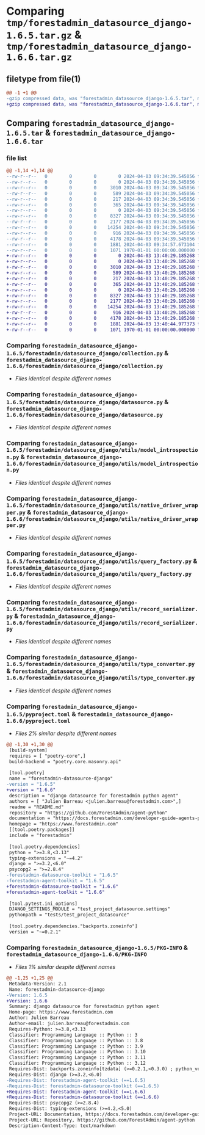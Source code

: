 # Comparing `tmp/forestadmin_datasource_django-1.6.5.tar.gz` & `tmp/forestadmin_datasource_django-1.6.6.tar.gz`

## filetype from file(1)

```diff
@@ -1 +1 @@
-gzip compressed data, was "forestadmin_datasource_django-1.6.5.tar", max compression
+gzip compressed data, was "forestadmin_datasource_django-1.6.6.tar", max compression
```

## Comparing `forestadmin_datasource_django-1.6.5.tar` & `forestadmin_datasource_django-1.6.6.tar`

### file list

```diff
@@ -1,14 +1,14 @@
--rw-r--r--   0        0        0        0 2024-04-03 09:34:39.545056 forestadmin_datasource_django-1.6.5/README.md
--rw-r--r--   0        0        0        0 2024-04-03 09:34:39.545056 forestadmin_datasource_django-1.6.5/forestadmin/datasource_django/__init__.py
--rw-r--r--   0        0        0     3010 2024-04-03 09:34:39.545056 forestadmin_datasource_django-1.6.5/forestadmin/datasource_django/collection.py
--rw-r--r--   0        0        0      589 2024-04-03 09:34:39.545056 forestadmin_datasource_django-1.6.5/forestadmin/datasource_django/datasource.py
--rw-r--r--   0        0        0      217 2024-04-03 09:34:39.545056 forestadmin_datasource_django-1.6.5/forestadmin/datasource_django/exception.py
--rw-r--r--   0        0        0      365 2024-04-03 09:34:39.545056 forestadmin_datasource_django-1.6.5/forestadmin/datasource_django/interface.py
--rw-r--r--   0        0        0        0 2024-04-03 09:34:39.545056 forestadmin_datasource_django-1.6.5/forestadmin/datasource_django/utils/__init__.py
--rw-r--r--   0        0        0     8327 2024-04-03 09:34:39.545056 forestadmin_datasource_django-1.6.5/forestadmin/datasource_django/utils/model_introspection.py
--rw-r--r--   0        0        0     2177 2024-04-03 09:34:39.545056 forestadmin_datasource_django-1.6.5/forestadmin/datasource_django/utils/native_driver_wrapper.py
--rw-r--r--   0        0        0    14254 2024-04-03 09:34:39.545056 forestadmin_datasource_django-1.6.5/forestadmin/datasource_django/utils/query_factory.py
--rw-r--r--   0        0        0      916 2024-04-03 09:34:39.545056 forestadmin_datasource_django-1.6.5/forestadmin/datasource_django/utils/record_serializer.py
--rw-r--r--   0        0        0     4178 2024-04-03 09:34:39.545056 forestadmin_datasource_django-1.6.5/forestadmin/datasource_django/utils/type_converter.py
--rw-r--r--   0        0        0     1881 2024-04-03 09:34:57.673104 forestadmin_datasource_django-1.6.5/pyproject.toml
--rw-r--r--   0        0        0     1071 1970-01-01 00:00:00.000000 forestadmin_datasource_django-1.6.5/PKG-INFO
+-rw-r--r--   0        0        0        0 2024-04-03 13:40:29.185268 forestadmin_datasource_django-1.6.6/README.md
+-rw-r--r--   0        0        0        0 2024-04-03 13:40:29.185268 forestadmin_datasource_django-1.6.6/forestadmin/datasource_django/__init__.py
+-rw-r--r--   0        0        0     3010 2024-04-03 13:40:29.185268 forestadmin_datasource_django-1.6.6/forestadmin/datasource_django/collection.py
+-rw-r--r--   0        0        0      589 2024-04-03 13:40:29.185268 forestadmin_datasource_django-1.6.6/forestadmin/datasource_django/datasource.py
+-rw-r--r--   0        0        0      217 2024-04-03 13:40:29.185268 forestadmin_datasource_django-1.6.6/forestadmin/datasource_django/exception.py
+-rw-r--r--   0        0        0      365 2024-04-03 13:40:29.185268 forestadmin_datasource_django-1.6.6/forestadmin/datasource_django/interface.py
+-rw-r--r--   0        0        0        0 2024-04-03 13:40:29.185268 forestadmin_datasource_django-1.6.6/forestadmin/datasource_django/utils/__init__.py
+-rw-r--r--   0        0        0     8327 2024-04-03 13:40:29.185268 forestadmin_datasource_django-1.6.6/forestadmin/datasource_django/utils/model_introspection.py
+-rw-r--r--   0        0        0     2177 2024-04-03 13:40:29.185268 forestadmin_datasource_django-1.6.6/forestadmin/datasource_django/utils/native_driver_wrapper.py
+-rw-r--r--   0        0        0    14254 2024-04-03 13:40:29.185268 forestadmin_datasource_django-1.6.6/forestadmin/datasource_django/utils/query_factory.py
+-rw-r--r--   0        0        0      916 2024-04-03 13:40:29.185268 forestadmin_datasource_django-1.6.6/forestadmin/datasource_django/utils/record_serializer.py
+-rw-r--r--   0        0        0     4178 2024-04-03 13:40:29.185268 forestadmin_datasource_django-1.6.6/forestadmin/datasource_django/utils/type_converter.py
+-rw-r--r--   0        0        0     1881 2024-04-03 13:40:44.977373 forestadmin_datasource_django-1.6.6/pyproject.toml
+-rw-r--r--   0        0        0     1071 1970-01-01 00:00:00.000000 forestadmin_datasource_django-1.6.6/PKG-INFO
```

### Comparing `forestadmin_datasource_django-1.6.5/forestadmin/datasource_django/collection.py` & `forestadmin_datasource_django-1.6.6/forestadmin/datasource_django/collection.py`

 * *Files identical despite different names*

### Comparing `forestadmin_datasource_django-1.6.5/forestadmin/datasource_django/datasource.py` & `forestadmin_datasource_django-1.6.6/forestadmin/datasource_django/datasource.py`

 * *Files identical despite different names*

### Comparing `forestadmin_datasource_django-1.6.5/forestadmin/datasource_django/utils/model_introspection.py` & `forestadmin_datasource_django-1.6.6/forestadmin/datasource_django/utils/model_introspection.py`

 * *Files identical despite different names*

### Comparing `forestadmin_datasource_django-1.6.5/forestadmin/datasource_django/utils/native_driver_wrapper.py` & `forestadmin_datasource_django-1.6.6/forestadmin/datasource_django/utils/native_driver_wrapper.py`

 * *Files identical despite different names*

### Comparing `forestadmin_datasource_django-1.6.5/forestadmin/datasource_django/utils/query_factory.py` & `forestadmin_datasource_django-1.6.6/forestadmin/datasource_django/utils/query_factory.py`

 * *Files identical despite different names*

### Comparing `forestadmin_datasource_django-1.6.5/forestadmin/datasource_django/utils/record_serializer.py` & `forestadmin_datasource_django-1.6.6/forestadmin/datasource_django/utils/record_serializer.py`

 * *Files identical despite different names*

### Comparing `forestadmin_datasource_django-1.6.5/forestadmin/datasource_django/utils/type_converter.py` & `forestadmin_datasource_django-1.6.6/forestadmin/datasource_django/utils/type_converter.py`

 * *Files identical despite different names*

### Comparing `forestadmin_datasource_django-1.6.5/pyproject.toml` & `forestadmin_datasource_django-1.6.6/pyproject.toml`

 * *Files 2% similar despite different names*

```diff
@@ -1,30 +1,30 @@
 [build-system]
 requires = [ "poetry-core",]
 build-backend = "poetry.core.masonry.api"
 
 [tool.poetry]
 name = "forestadmin-datasource-django"
-version = "1.6.5"
+version = "1.6.6"
 description = "django datasource for forestadmin python agent"
 authors = [ "Julien Barreau <julien.barreau@forestadmin.com>",]
 readme = "README.md"
 repository = "https://github.com/ForestAdmin/agent-python"
 documentation = "https://docs.forestadmin.com/developer-guide-agents-python/"
 homepage = "https://www.forestadmin.com"
 [[tool.poetry.packages]]
 include = "forestadmin"
 
 [tool.poetry.dependencies]
 python = ">=3.8,<3.13"
 typing-extensions = "~=4.2"
 django = ">=3.2,<6.0"
 psycopg2 = ">=2.8.4"
-forestadmin-datasource-toolkit = "1.6.5"
-forestadmin-agent-toolkit = "1.6.5"
+forestadmin-datasource-toolkit = "1.6.6"
+forestadmin-agent-toolkit = "1.6.6"
 
 [tool.pytest.ini_options]
 DJANGO_SETTINGS_MODULE = "test_project_datasource.settings"
 pythonpath = "tests/test_project_datasource"
 
 [tool.poetry.dependencies."backports.zoneinfo"]
 version = "~=0.2.1"
```

### Comparing `forestadmin_datasource_django-1.6.5/PKG-INFO` & `forestadmin_datasource_django-1.6.6/PKG-INFO`

 * *Files 1% similar despite different names*

```diff
@@ -1,25 +1,25 @@
 Metadata-Version: 2.1
 Name: forestadmin-datasource-django
-Version: 1.6.5
+Version: 1.6.6
 Summary: django datasource for forestadmin python agent
 Home-page: https://www.forestadmin.com
 Author: Julien Barreau
 Author-email: julien.barreau@forestadmin.com
 Requires-Python: >=3.8,<3.13
 Classifier: Programming Language :: Python :: 3
 Classifier: Programming Language :: Python :: 3.8
 Classifier: Programming Language :: Python :: 3.9
 Classifier: Programming Language :: Python :: 3.10
 Classifier: Programming Language :: Python :: 3.11
 Classifier: Programming Language :: Python :: 3.12
 Requires-Dist: backports.zoneinfo[tzdata] (>=0.2.1,<0.3.0) ; python_version < "3.9"
 Requires-Dist: django (>=3.2,<6.0)
-Requires-Dist: forestadmin-agent-toolkit (==1.6.5)
-Requires-Dist: forestadmin-datasource-toolkit (==1.6.5)
+Requires-Dist: forestadmin-agent-toolkit (==1.6.6)
+Requires-Dist: forestadmin-datasource-toolkit (==1.6.6)
 Requires-Dist: psycopg2 (>=2.8.4)
 Requires-Dist: typing-extensions (>=4.2,<5.0)
 Project-URL: Documentation, https://docs.forestadmin.com/developer-guide-agents-python/
 Project-URL: Repository, https://github.com/ForestAdmin/agent-python
 Description-Content-Type: text/markdown
```

